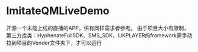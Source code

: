 # ImitateQMLiveDemo
开源一个未能上线的直播的APP，供有同样需求者参考。
由于项目大小有限制，第三方库类：HyphenateFullSDK、SMS_SDK、IJKPLAYER的framework需手动拉到项目的Vender文件夹下，才可以运行
